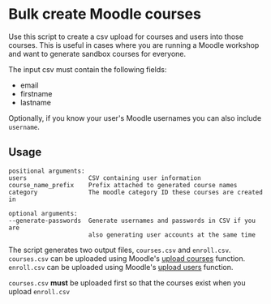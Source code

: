 # Bulk create Moodle courses

Use this script to create a csv upload for courses and users into those courses. This is useful in cases where you are running a Moodle workshop and want to generate sandbox courses for everyone.

The input csv must contain the following fields:

* email
* firstname
* lastname

Optionally, if you know your user's Moodle usernames you can also include `username`.

## Usage


	positional arguments:
	users                 CSV containing user information
	course_name_prefix    Prefix attached to generated course names
	category              The moodle category ID these courses are created in

	optional arguments:
	--generate-passwords  Generate usernames and passwords in CSV if you are
                          also generating user accounts at the same time


The script generates two output files, `courses.csv` and `enroll.csv`. `courses.csv` can be uploaded using Moodle's [upload courses](https://docs.moodle.org/38/en/Upload_courses) function. `enroll.csv` can be uploaded using Moodle's [upload users](https://docs.moodle.org/38/en/Upload_users) function.

`courses.csv` **must** be uploaded first so that the courses exist when you upload `enroll.csv`